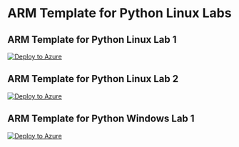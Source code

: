 # ARM Template for Python Linux Labs

## ARM Template for Python Linux Lab 1

[![Deploy to Azure](https://aka.ms/deploytoazurebutton)](https://portal.azure.com/#create/Microsoft.Template/uri/https%3A%2F%2Fraw.githubusercontent.com%2Fazureossd%2Farm-templates-python%2Fmaster%2Fpython-linux-1.json)

## ARM Template for Python Linux Lab 2

[![Deploy to Azure](https://aka.ms/deploytoazurebutton)](https://portal.azure.com/#create/Microsoft.Template/uri/https%3A%2F%2Fraw.githubusercontent.com%2Fazureossd%2Farm-templates-python%2Fmaster%2Fpython-linux-2.json)


## ARM Template for Python Windows Lab 1

[![Deploy to Azure](https://aka.ms/deploytoazurebutton)](https://portal.azure.com/#create/Microsoft.Template/uri/https%3A%2F%2Fraw.githubusercontent.com%2Fazureossd%2Farm-templates-python%2Fmaster%2Fpython-windows-1.json)
